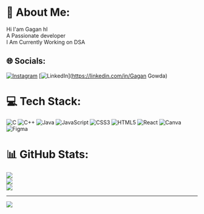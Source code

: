 # 💫 About Me:
Hi I'am Gagan hl<br>A Passionate developer<br>I Am Currently Working on DSA<br>


## 🌐 Socials:
[![Instagram](https://img.shields.io/badge/Instagram-%23E4405F.svg?logo=Instagram&logoColor=white)](https://instagram.com/gagan_gowda_04) [![LinkedIn](https://img.shields.io/badge/LinkedIn-%230077B5.svg?logo=linkedin&logoColor=white)](https://linkedin.com/in/Gagan Gowda) 

# 💻 Tech Stack:
![C](https://img.shields.io/badge/c-%2300599C.svg?style=flat-square&logo=c&logoColor=white) ![C++](https://img.shields.io/badge/c++-%2300599C.svg?style=flat-square&logo=c%2B%2B&logoColor=white) ![Java](https://img.shields.io/badge/java-%23ED8B00.svg?style=flat-square&logo=openjdk&logoColor=white) ![JavaScript](https://img.shields.io/badge/javascript-%23323330.svg?style=flat-square&logo=javascript&logoColor=%23F7DF1E) ![CSS3](https://img.shields.io/badge/css3-%231572B6.svg?style=flat-square&logo=css3&logoColor=white) ![HTML5](https://img.shields.io/badge/html5-%23E34F26.svg?style=flat-square&logo=html5&logoColor=white) ![React](https://img.shields.io/badge/react-%2320232a.svg?style=flat-square&logo=react&logoColor=%2361DAFB) ![Canva](https://img.shields.io/badge/Canva-%2300C4CC.svg?style=flat-square&logo=Canva&logoColor=white) ![Figma](https://img.shields.io/badge/figma-%23F24E1E.svg?style=flat-square&logo=figma&logoColor=white)
# 📊 GitHub Stats:
![](https://github-readme-stats.vercel.app/api?username=Gagangowdahl&theme=dark&hide_border=false&include_all_commits=false&count_private=false)<br/>
![](https://github-readme-streak-stats.herokuapp.com/?user=Gagangowdahl&theme=dark&hide_border=false)<br/>
![](https://github-readme-stats.vercel.app/api/top-langs/?username=Gagangowdahl&theme=dark&hide_border=false&include_all_commits=false&count_private=false&layout=compact)

---
[![](https://visitcount.itsvg.in/api?id=Gagangowdahl&icon=0&color=0)](https://visitcount.itsvg.in)

<!-- Proudly created with GPRM ( https://gprm.itsvg.in ) -->
